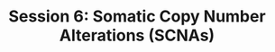 ---
layout: default
title: "Session 6: Somatic Copy Number Alterations (SCNAs)"
parent: Sessions
nav_order: 6
---